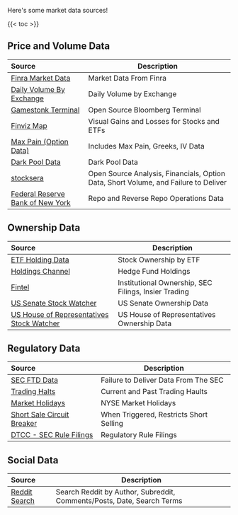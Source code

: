Here's some market data sources!

{{< toc >}}

## Price and Volume Data
| Source | Description
:---|---
| [Finra Market Data](http://finra-markets.morningstar.com/MarketData/EquityOptions/default.jsp) | Market Data From Finra
| [Daily Volume By Exchange](https://chartexchange.com) | Daily Volume by Exchange
| [Gamestonk Terminal](https://github.com/GamestonkTerminal/GamestonkTerminal) | Open Source Bloomberg Terminal
| [Finviz Map](https://finviz.com/map.ashx) | Visual Gains and Losses for Stocks and ETFs
| [Max Pain (Option Data)](https://maximum-pain.com) | Includes Max Pain, Greeks, IV Data
| [Dark Pool Data](https://www.stockgrid.io/darkpools) | Dark Pool Data
| [stocksera](https://stocksera.pythonanywhere.com/) | Open Source Analysis, Financials, Option Data, Short Volume, and Failure to Deliver
| [Federal Reserve Bank of New York](https://apps.newyorkfed.org/markets/autorates/tomo-results-display?SHOWMORE=TRUE&startDate=01/01/2000&enddate=01/01/2000) | Repo and Reverse Repo Operations Data

## Ownership Data
| Source | Description
:---|---
| [ETF Holding Data](https://www.etf.com/etfanalytics/etf-stock-finder) | Stock Ownership by ETF
| [Holdings Channel](https://www.holdingschannel.com/bystock/) | Hedge Fund Holdings
| [Fintel](https://fintel.io/) | Institutional Ownership, SEC Filings, Insier Trading
| [US Senate Stock Watcher](https://senatestockwatcher.com/) | US Senate Ownership Data
| [US House of Representatives Stock Watcher](https://housestockwatcher.com/) | US House of Representatives Ownership Data

## Regulatory Data
| Source | Description
:---|---
| [SEC FTD Data](https://www.sec.gov/data/foiadocsfailsdatahtm) | Failure to Deliver Data From The SEC
| [Trading Halts](https://nasdaqtrader.com/trader.aspx?id=TradeHalts) | Current and Past Trading Haults
| [Market Holidays](https://www.nyse.com/markets/hours-calendars) | NYSE Market Holidays
| [Short Sale Circuit Breaker](https://www.nasdaqtrader.com/trader.aspx?id=ShortSaleCircuitBreaker) | When Triggered, Restricts Short Selling
| [DTCC - SEC Rule Filings](https://www.dtcc.com/legal/sec-rule-filings) | Regulatory Rule Filings

## Social Data
| Source | Description
:---|---
| [Reddit Search](https://camas.github.io/reddit-search/) | Search Reddit by Author, Subreddit, Comments/Posts, Date, Search Terms
